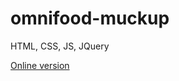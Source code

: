# omnifood-muckup

HTML, CSS, JS, JQuery

[Online version](https://ogalvezg.github.io/omnifood-muckup/)
